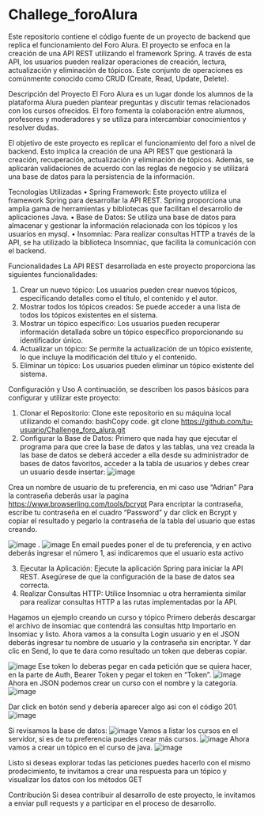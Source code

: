# Challege_foroAlura
Este repositorio contiene el código fuente de un proyecto de backend que replica el funcionamiento del Foro Alura. El proyecto se enfoca en la creación de una API REST utilizando el framework Spring. A través de esta API, los usuarios pueden realizar operaciones de creación, lectura, actualización y eliminación de tópicos. Este conjunto de operaciones es comúnmente conocido como CRUD (Create, Read, Update, Delete).

Descripción del Proyecto
El Foro Alura es un lugar donde los alumnos de la plataforma Alura pueden plantear preguntas y discutir temas relacionados con los cursos ofrecidos. El foro fomenta la colaboración entre alumnos, profesores y moderadores y se utiliza para intercambiar conocimientos y resolver dudas.

El objetivo de este proyecto es replicar el funcionamiento del foro a nivel de backend. Esto implica la creación de una API REST que gestionará la creación, recuperación, actualización y eliminación de tópicos. Además, se aplicarán validaciones de acuerdo con las reglas de negocio y se utilizará una base de datos para la persistencia de la información.

Tecnologías Utilizadas
•	Spring Framework: Este proyecto utiliza el framework Spring para desarrollar la API REST. Spring proporciona una amplia gama de herramientas y bibliotecas que facilitan el desarrollo de aplicaciones Java.
•	Base de Datos: Se utiliza una base de datos para almacenar y gestionar la información relacionada con los tópicos y los usuarios en mysql.
•	Insomniac: Para realizar consultas HTTP a través de la API, se ha utilizado la biblioteca Insomniac, que facilita la comunicación con el backend.


Funcionalidades
La API REST desarrollada en este proyecto proporciona las siguientes funcionalidades:
1.	Crear un nuevo tópico: Los usuarios pueden crear nuevos tópicos, especificando detalles como el título, el contenido y el autor.
2.	Mostrar todos los tópicos creados: Se puede acceder a una lista de todos los tópicos existentes en el sistema.
3.	Mostrar un tópico específico: Los usuarios pueden recuperar información detallada sobre un tópico específico proporcionando su identificador único.
4.	Actualizar un tópico: Se permite la actualización de un tópico existente, lo que incluye la modificación del título y el contenido.
5.	Eliminar un tópico: Los usuarios pueden eliminar un tópico existente del sistema.

Configuración y Uso
A continuación, se describen los pasos básicos para configurar y utilizar este proyecto:
1.	Clonar el Repositorio: Clone este repositorio en su máquina local utilizando el comando:
bashCopy code.
git clone https://github.com/tu-usuario/Challenge_foro_alura.git 
2.	Configurar la Base de Datos: Primero que nada hay que ejecutar el programa para que cree la base de datos y las tablas, una vez creada la las base de datos se deberá acceder a ella desde su administrador de bases de datos favoritos, acceder a la tabla de usuarios y debes crear un usuario desde insertar:
![image](https://github.com/AdriGPlayer/Challege_foroAlura/assets/130609122/52c1de51-275f-4156-ac3b-95ff6a552253)

Crea un nombre de usuario de tu preferencia, en mi caso use “Adrian”
Para la contraseña deberás usar la pagina https://www.browserling.com/tools/bcrypt
Para encriptar la contraseña, escribe tu contraseña en el cuadro “Password” y dar click en Bcrypt y copiar el resultado y pegarlo la contraseña de la tabla del usuario que estas creando.

![image](https://github.com/AdriGPlayer/Challege_foroAlura/assets/130609122/c1e2de71-548d-4b74-8ff9-6af480213c33)
.
![image](https://github.com/AdriGPlayer/Challege_foroAlura/assets/130609122/593e2fc1-909a-41d2-b65e-53b14bce6b21)
En email puedes poner el de tu preferencia, y en activo deberás ingresar el número 1, asi indicaremos que el usuario esta activo

3.	Ejecutar la Aplicación: Ejecute la aplicación Spring para iniciar la API REST. Asegúrese de que la configuración de la base de datos sea correcta.
4.	Realizar Consultas HTTP: Utilice Insomniac u otra herramienta similar para realizar consultas HTTP a las rutas implementadas por la API.

Hagamos un ejemplo creando un curso y tópico 
Primero deberás descargar el archivo de insomiac que contendrá las consultas http
Importarlo en Insomiac y listo.
Ahora vamos a la consulta Login usuario y en el JSON deberás ingresar tu nombre de usuario y la contraseña sin encriptar.
Y dar clic en Send, lo que te dara como resultado un token que deberas copiar.

![image](https://github.com/AdriGPlayer/Challege_foroAlura/assets/130609122/3cdf4985-da41-4147-aee7-2f2830ba950f)
Ese token lo deberas pegar en cada petición que se quiera hacer, en la parte de Auth, Bearer Token y pegar el token en “Token”.
![image](https://github.com/AdriGPlayer/Challege_foroAlura/assets/130609122/b1a0a1d1-2a19-49e3-9a00-92eca4d1a043)
Ahora en JSON podemos crear un curso con el nombre y la categoría.
![image](https://github.com/AdriGPlayer/Challege_foroAlura/assets/130609122/b6eda06c-bb58-4c80-a4b8-ef5e72d2ad47)

Dar click en botón send y debería aparecer algo asi con el código 201.
![image](https://github.com/AdriGPlayer/Challege_foroAlura/assets/130609122/85afd0b9-4d50-4110-a960-da97c35d304b)

Si revisamos la base de datos:
![image](https://github.com/AdriGPlayer/Challege_foroAlura/assets/130609122/792b8e0f-6daa-4eb8-a740-485f045fdad0)
Vamos a listar los cursos en el servidor, si es de tu preferencia puedes crear más cursos.
![image](https://github.com/AdriGPlayer/Challege_foroAlura/assets/130609122/37a6b867-096b-48a4-b506-0e279f16d093)
Ahora vamos a crear un tópico en el curso de java.
![image](https://github.com/AdriGPlayer/Challege_foroAlura/assets/130609122/9a58ed76-c490-4edf-9bc3-1510c184faca)

Listo si deseas explorar todas las peticiones puedes hacerlo con el mismo prodecimiento, te invitamos a crear una respuesta para un tópico y visualizar los datos con los métodos GET

Contribución
Si desea contribuir al desarrollo de este proyecto, le invitamos a enviar pull requests y a participar en el proceso de desarrollo.

